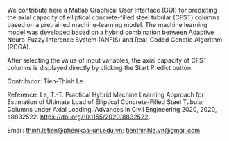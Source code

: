 We contribute here a Matlab Graphical User Interface (GUI) for predicting the axial capacity of elliptical concrete-filled steel tubular (CFST) columns based on a pretrained machine-learning model.
The machine learning model was developed based on a hybrid combination between Adaptive Neuro-Fuzzy Inference System (ANFIS) and Real-Coded Genetic Algorithm (RCGA).

After selecting the value of input variables, the axial capacity of CFST columns is displayed directly by clicking the Start Predict button.

Contributor: Tien-Thinh Le

Reference: Le, T.-T. Practical Hybrid Machine Learning Approach for Estimation of Ultimate Load of Elliptical Concrete-Filled Steel Tubular Columns under Axial Loading. Advances in Civil Engineering 2020, 2020, e8832522. https://doi.org/10.1155/2020/8832522.

Email: thinh.letien@phenikaa-uni.edu.vn; tienthinhle.vn@gmail.com
